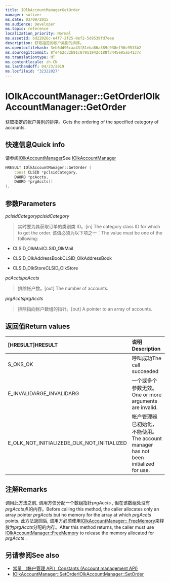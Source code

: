 ```yaml
---
title: IOlkAccountManagerGetOrder
manager: soliver
ms.date: 03/09/2015
ms.audience: Developer
ms.topic: reference
localization_priority: Normal
ms.assetid: bd22026c-e4f7-2f25-0ef2-5d9539fd7eee
description: 获取指定的帐户类别的排序。
ms.openlocfilehash: 3eb6dd96caa43f81eba86a389c938ef90c9533b2
ms.sourcegitcommit: 8fe462c32b91c87911942c188f3445e85a54137c
ms.translationtype: MT
ms.contentlocale: zh-CN
ms.lasthandoff: 04/23/2019
ms.locfileid: "32322027"
---
```

# <a name="iolkaccountmanagergetorder"></a><span data-ttu-id="eefc3-103">IOlkAccountManager::GetOrder</span><span class="sxs-lookup"><span data-stu-id="eefc3-103">IOlkAccountManager::GetOrder</span></span>

<span data-ttu-id="eefc3-104">获取指定的帐户类别的排序。</span><span class="sxs-lookup"><span data-stu-id="eefc3-104">Gets the ordering of the specified category of accounts.</span></span>
  
## <a name="quick-info"></a><span data-ttu-id="eefc3-105">快速信息</span><span class="sxs-lookup"><span data-stu-id="eefc3-105">Quick info</span></span>

<span data-ttu-id="eefc3-106">请参阅[IOlkAccountManager](iolkaccountmanager.md)</span><span class="sxs-lookup"><span data-stu-id="eefc3-106">See [IOlkAccountManager](iolkaccountmanager.md)</span></span>
  
```cpp
HRESULT IOlkAccountManager::GetOrder (  
    const CLSID *pclsidCategory, 
    DWORD *pcAccts, 
    DWORD *prgAccts[] 
); 
```

## <a name="parameters"></a><span data-ttu-id="eefc3-107">参数</span><span class="sxs-lookup"><span data-stu-id="eefc3-107">Parameters</span></span>

<span data-ttu-id="eefc3-108">_pclsidCategory_</span><span class="sxs-lookup"><span data-stu-id="eefc3-108">_pclsidCategory_</span></span>
  
> <span data-ttu-id="eefc3-109">实时要为其获取订单的类别类 ID。</span><span class="sxs-lookup"><span data-stu-id="eefc3-109">[in] The category class ID for which to get the order.</span></span> <span data-ttu-id="eefc3-110">该值必须为以下项之一：</span><span class="sxs-lookup"><span data-stu-id="eefc3-110">The value must be one of the following:</span></span>
    
   - <span data-ttu-id="eefc3-111">CLSID_OlkMail</span><span class="sxs-lookup"><span data-stu-id="eefc3-111">CLSID_OlkMail</span></span>
    
   - <span data-ttu-id="eefc3-112">CLSID_OlkAddressBook</span><span class="sxs-lookup"><span data-stu-id="eefc3-112">CLSID_OlkAddressBook</span></span>
    
   - <span data-ttu-id="eefc3-113">CLSID_OlkStore</span><span class="sxs-lookup"><span data-stu-id="eefc3-113">CLSID_OlkStore</span></span>
    
<span data-ttu-id="eefc3-114">_pcAccts_</span><span class="sxs-lookup"><span data-stu-id="eefc3-114">_pcAccts_</span></span>
  
>  <span data-ttu-id="eefc3-115">排除帐户数。</span><span class="sxs-lookup"><span data-stu-id="eefc3-115">[out] The number of accounts.</span></span> 
    
<span data-ttu-id="eefc3-116">_prgAccts_</span><span class="sxs-lookup"><span data-stu-id="eefc3-116">_prgAccts_</span></span>
  
> <span data-ttu-id="eefc3-117">排除指向帐户数组的指针。</span><span class="sxs-lookup"><span data-stu-id="eefc3-117">[out] A pointer to an array of accounts.</span></span>
    
## <a name="return-values"></a><span data-ttu-id="eefc3-118">返回值</span><span class="sxs-lookup"><span data-stu-id="eefc3-118">Return values</span></span>

|<span data-ttu-id="eefc3-119">**[HRESULT]**</span><span class="sxs-lookup"><span data-stu-id="eefc3-119">**HRESULT**</span></span>|<span data-ttu-id="eefc3-120">**说明**</span><span class="sxs-lookup"><span data-stu-id="eefc3-120">**Description**</span></span>|
|:-----|:-----|
|<span data-ttu-id="eefc3-121">S_OK</span><span class="sxs-lookup"><span data-stu-id="eefc3-121">S_OK</span></span>  <br/> |<span data-ttu-id="eefc3-122">呼叫成功</span><span class="sxs-lookup"><span data-stu-id="eefc3-122">The call succeeded</span></span>  <br/> |
|<span data-ttu-id="eefc3-123">E_INVALIDARG</span><span class="sxs-lookup"><span data-stu-id="eefc3-123">E_INVALIDARG</span></span>  <br/> |<span data-ttu-id="eefc3-124">一个或多个参数无效。</span><span class="sxs-lookup"><span data-stu-id="eefc3-124">One or more arguments are invalid.</span></span>  <br/> |
|<span data-ttu-id="eefc3-125">E_OLK_NOT_INITIALIZED</span><span class="sxs-lookup"><span data-stu-id="eefc3-125">E_OLK_NOT_INITIALIZED</span></span>  <br/> |<span data-ttu-id="eefc3-126">帐户管理器已初始化，不能使用。</span><span class="sxs-lookup"><span data-stu-id="eefc3-126">The account manager has not been initialized for use.</span></span>  <br/> |
   
## <a name="remarks"></a><span data-ttu-id="eefc3-127">注解</span><span class="sxs-lookup"><span data-stu-id="eefc3-127">Remarks</span></span>

<span data-ttu-id="eefc3-128">调用此方法之前, 调用方仅分配一个数组指针*prgAccts* , 但在该数组处没有*prgAccts*点的内存。</span><span class="sxs-lookup"><span data-stu-id="eefc3-128">Before calling this method, the caller allocates only an array pointer  *prgAccts*  but no memory for the array at which  *prgAccts*  points.</span></span> <span data-ttu-id="eefc3-129">此方法返回后, 调用方必须使用[IOlkAccountManager:: FreeMemory](iolkaccountmanager-freememory.md)来释放为*prgAccts*分配的内存。</span><span class="sxs-lookup"><span data-stu-id="eefc3-129">After this method returns, the caller must use [IOlkAccountManager::FreeMemory](iolkaccountmanager-freememory.md) to release the memory allocated for  *prgAccts*  .</span></span> 
  
## <a name="see-also"></a><span data-ttu-id="eefc3-130">另请参阅</span><span class="sxs-lookup"><span data-stu-id="eefc3-130">See also</span></span>

- [<span data-ttu-id="eefc3-131">常量 （帐户管理 API）</span><span class="sxs-lookup"><span data-stu-id="eefc3-131">Constants (Account management API)</span></span>](constants-account-management-api.md)  
- [<span data-ttu-id="eefc3-132">IOlkAccountManager::SetOrder</span><span class="sxs-lookup"><span data-stu-id="eefc3-132">IOlkAccountManager::SetOrder</span></span>](iolkaccountmanager-setorder.md)

